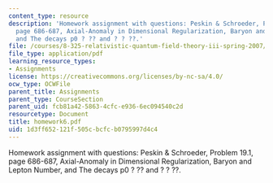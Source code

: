 ```yaml
---
content_type: resource
description: 'Homework assignment with questions: Peskin & Schroeder, Problem 19.1,
  page 686-687, Axial-Anomaly in Dimensional Regularization, Baryon and Lepton Number,
  and The decays p0 ? ?? and ? ? ??.'
file: /courses/8-325-relativistic-quantum-field-theory-iii-spring-2007/1d3ff652121f505cbcfcb0795997d4c4_homework6.pdf
file_type: application/pdf
learning_resource_types:
- Assignments
license: https://creativecommons.org/licenses/by-nc-sa/4.0/
ocw_type: OCWFile
parent_title: Assignments
parent_type: CourseSection
parent_uid: fcb81a42-5863-4cfc-e936-6ec094540c2d
resourcetype: Document
title: homework6.pdf
uid: 1d3ff652-121f-505c-bcfc-b0795997d4c4
---
```

Homework assignment with questions: Peskin & Schroeder, Problem 19.1, page 686-687, Axial-Anomaly in Dimensional Regularization, Baryon and Lepton Number, and The decays p0 ? ?? and ? ? ??.